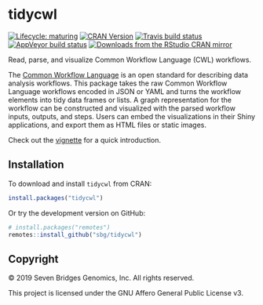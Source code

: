 # tidycwl

[![Lifecycle: maturing](https://img.shields.io/badge/lifecycle-maturing-blue.svg)](https://www.tidyverse.org/lifecycle/#maturing)
[![CRAN Version](https://www.r-pkg.org/badges/version/tidycwl)](https://cran.r-project.org/package=tidycwl)
[![Travis build status](https://travis-ci.org/sbg/tidycwl.svg?branch=master)](https://travis-ci.org/sbg/tidycwl)
[![AppVeyor build status](https://ci.appveyor.com/api/projects/status/dp3rsacx9m10x6ei/branch/master?svg=true)](https://ci.appveyor.com/project/nanxstats/tidycwl)
[![Downloads from the RStudio CRAN mirror](https://cranlogs.r-pkg.org/badges/grand-total/tidycwl)](https://cran.r-project.org/package=tidycwl)

Read, parse, and visualize Common Workflow Language (CWL) workflows.

The [Common Workflow Language](https://www.commonwl.org/) is an open standard for describing data analysis workflows. This package takes the raw Common Workflow Language workflows encoded in JSON or YAML and turns the workflow elements into tidy data frames or lists. A graph representation for the workflow can be constructed and visualized with the parsed workflow inputs, outputs, and steps. Users can embed the visualizations in their Shiny applications, and export them as HTML files or static images.

Check out the [vignette](https://sbg.github.io/tidycwl/articles/tidycwl.html) for a quick introduction.

## Installation

To download and install `tidycwl` from CRAN:

```r
install.packages("tidycwl")
```

Or try the development version on GitHub:

```r
# install.packages("remotes")
remotes::install_github("sbg/tidycwl")
```

## Copyright

© 2019 Seven Bridges Genomics, Inc. All rights reserved.

This project is licensed under the GNU Affero General Public License v3.
